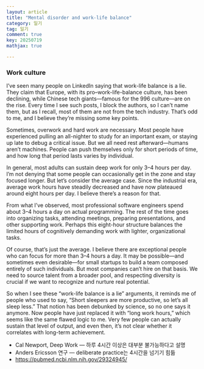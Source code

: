 ```yaml
---
layout: article
title: "Mental disorder and work-life balance"
category: 일기
tag: 일기
comment: true
key: 20250719
mathjax: true

---
```


### Work culture

I’ve seen many people on LinkedIn saying that work-life balance is a lie. They claim that Europe, with its pro–work-life-balance culture, has been declining, while Chinese tech giants—famous for the 996 culture—are on the rise. Every time I see such posts, I block the authors, so I can’t name them, but as I recall, most of them are not from the tech industry. That’s odd to me, and I believe they’re missing some key points.

Sometimes, overwork and hard work are necessary. Most people have experienced pulling an all-nighter to study for an important exam, or staying up late to debug a critical issue. But we all need rest afterward—humans aren’t machines. People can push themselves only for short periods of time, and how long that period lasts varies by individual.

In general, most adults can sustain deep work for only 3–4 hours per day. I’m not denying that some people can occasionally get in the zone and stay focused longer. But let’s consider the average case. Since the industrial era, average work hours have steadily decreased and have now plateaued around eight hours per day. I believe there’s a reason for that.

From what I’ve observed, most professional software engineers spend about 3–4 hours a day on actual programming. The rest of the time goes into organizing tasks, attending meetings, preparing presentations, and other supporting work. Perhaps this eight-hour structure balances the limited hours of cognitively demanding work with lighter, organizational tasks.

Of course, that’s just the average. I believe there are exceptional people who can focus for more than 3–4 hours a day. It may be possible—and sometimes even desirable—for small startups to build a team composed entirely of such individuals. But most companies can’t hire on that basis. We need to source talent from a broader pool, and respecting diversity is crucial if we want to recognize and nurture real potential.

So when I see these “work-life balance is a lie” arguments, it reminds me of people who used to say, “Short sleepers are more productive, so let’s all sleep less.” That notion has been debunked by science, so no one says it anymore. Now people have just replaced it with “long work hours,” which seems like the same flawed logic to me. Very few people can actually sustain that level of output, and even then, it’s not clear whether it correlates with long-term achievement.



- Cal Newport, Deep Work — 하루 4시간 이상은 대부분 불가능하다고 설명
- Anders Ericsson 연구 — deliberate practice는 4시간을 넘기기 힘듦
- https://pubmed.ncbi.nlm.nih.gov/29324945/
